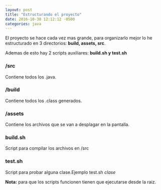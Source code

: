 ```yaml
---
layout: post
title: "Estructurando el proyecto"
date: 2016-10-30 12:12:12 -0500
categories: java
---
```

El proyecto se hace cada vez mas grande, para organizarlo mejor lo he estructurado en 3 directorios: <strong>build, assets, src</strong>.

Ademas de esto hay 2 scripts auxiliares: <strong>build.sh y test.sh</strong> 

### /src ###
Contiene todos los .java.

### /build ###
Contiene todos los .class generados.

### /assets ###
Contiene los archivos que se van a desplagar en la pantalla.

### build.sh ###
Script para compilar los archivos en /src

### test.sh ###
Script para probar alguna clase.Ejemplo test.sh *clase*

**Nota:** para que los scripts funcionen tienen que ejecutarse desde la raiz. 
